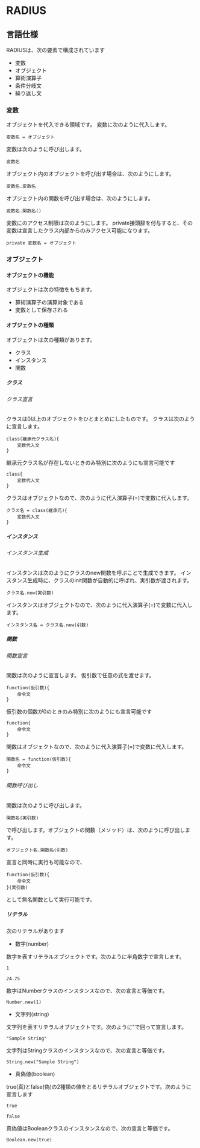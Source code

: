 # RADIUS

## 言語仕様

RADIUSは、次の要素で構成されています
* 変数
* オブジェクト
* 算術演算子
* 条件分岐文
* 繰り返し文

### 変数
オブジェクトを代入できる領域です。
変数に次のように代入します。
```
変数名 = オブジェクト
```
変数は次のように呼び出します。
```
変数名
```
オブジェクト内のオブジェクトを呼び出す場合は、次のようにします。
```
変数名.変数名
```
オブジェクト内の関数を呼び出す場合は、次のようにします。
```
変数名.関数名()
```
変数にのアクセス制限は次のようにします。
private接頭辞を付与すると、その変数は宣言したクラス内部からのみアクセス可能になります。
```
private 変数名 = オブジェクト
```

### オブジェクト

#### オブジェクトの機能
オブジェクトは次の特徴をもちます。
* 算術演算子の演算対象である
* 変数として保存される

#### オブジェクトの種類
オブジェクトは次の種類があります。
* クラス
* インスタンス
* 関数

##### クラス
###### クラス宣言
クラスは0以上のオブジェクトをひとまとめにしたものです。
クラスは次のように宣言します。
```
class(継承元クラス名){
    変数代入文
}
```
継承元クラス名が存在しないときのみ特別に次のようにも宣言可能です
```
class{
    変数代入文
}
```
クラスはオブジェクトなので、次のように代入演算子(=)で変数に代入します。

```
クラス名 = class(継承元){
    変数代入文
}
```

##### インスタンス
###### インスタンス生成
インスタンスは次のようにクラスのnew関数を呼ぶことで生成できます。
インスタンス生成時に、クラスのinit関数が自動的に呼ばれ、実引数が渡されます。
```
クラス名.new(実引数)
```
インスタンスはオブジェクトなので、次のように代入演算子(=)で変数に代入します。

```
インスタンス名 = クラス名.new(引数)
```

##### 関数
###### 関数宣言
関数は次のように宣言します。
仮引数で任意の式を渡せます。
```
function(仮引数){
    命令文
}
```
仮引数の個数が0のときのみ特別に次のようにも宣言可能です
```
function{
    命令文
}
```

関数はオブジェクトなので、次のように代入演算子(=)で変数に代入します。
```
関数名 = function(仮引数){
    命令文
}
```
###### 関数呼び出し
関数は次のように呼び出します。
```
関数名(実引数)
```
で呼び出します。オブジェクトの関数（メソッド）は、次のように呼び出します。
```
オブジェクト名.関数名(引数)
```

宣言と同時に実行も可能なので、
```
function(仮引数){
    命令文
}(実引数)
```
として無名関数として実行可能です。

##### リテラル
次のリテラルがあります

* 数字(number)

数字を表すリテラルオブジェクトです。次のように半角数字で宣言します。
```
1
```
```
24.75
```
数字はNumberクラスのインスタンスなので、次の宣言と等価です。
```
Number.new(1)
```

* 文字列(string)

文字列を表すリテラルオブジェクトです。次のように"で囲って宣言します。
```
"Sample String"
```
文字列はStringクラスのインスタンスなので、次の宣言と等価です。
```
String.new("Sample String")
```

* 真偽値(boolean)

true(真)とfalse(偽)の2種類の値をとるリテラルオブジェクトです。次のように宣言します
```
true
```
```
false
```
真偽値はBooleanクラスのインスタンスなので、次の宣言と等価です。
```
Boolean.new(true)
```

